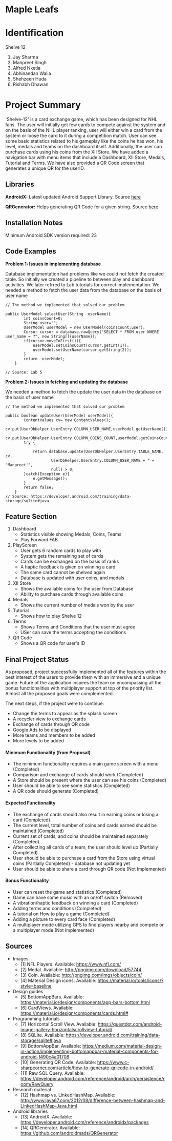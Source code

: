# Maple Leafs

# Identification

Shelve 12
1. Jay Sharma
2. Manpreet Singh
3. Alfred Nketia
4. Abhinandan Walia
5. Shehzeen Huda
6. Rishabh Dhawan

# Project Summary
'Shelve-12' is a card exchange game, which has been designed for NHL fans. The user will initially get few cards to compete against the system and on the basis of the NHL player ranking, user will either win a card from the system or loose the card to it during a competition match. User can see some basic statistics related to his gameplay like the coins he has won, his level, medals and teams on the dashboard itself. Additionally, the user can purchase cards using his coins from the XII Store. We have added a navigation bar with menu items that include a Dashboard, XII Store, Medals, Tutorial and Terms. We have also provided a QR Code screen that generates a unique QR for the userID.

## Libraries

**AndroidX:** Latest updated Android Support Library. Source [here](https://developer.android.com/reference/androidx/packages)

**QRGenerator:** Helps generating QR Code for a given string. Source [here](https://github.com/androidmads/QRGenerator)

## Installation Notes
Minimum Android SDK version required: 23

## Code Examples

**Problem 1: Issues in implementing database**

Database implementation had problems like we could not fetch the created table. So initially we created a pipeline to between play and dashboard activities. We later refrred to Lab tutorials for correct implementation. We needed a method to fetch the user data from the database on the basis of user name

```
// The method we implemented that solved our problem

public UserModel selectUser(String  userName){
        int coinsCount=0;
        String user="";
        UserModel userModel = new UserModel(coinsCount,user);
        Cursor cursor = database.rawQuery("SELECT * FROM user WHERE user_name = ?", new String[]{userName});
        if(cursor.moveToFirst()){
            userModel.setCoinsCount(cursor.getInt(1));
            userModel.setUserName(cursor.getString(2));
        }
        return  userModel;
    }

// Source: Lab 5
```

**Problem 2: Issues in fetching and updating the database**

We needed a method to fetch the update the user data in the database on the basis of user name

```
// The method we implemented that solved our problem

public boolean updateUser(UserModel userModel){
        ContentValues cv= new ContentValues();
        cv.put(UserDbHelper.UserEntry.COLUMN_USER_NAME,userModel.getUserName());
        cv.put(UserDbHelper.UserEntry.COLUMN_COINS_COUNT,userModel.getCoinsCount());
        try {

            return database.update(UserDbHelper.UserEntry.TABLE_NAME, cv,
                    UserDbHelper.UserEntry.COLUMN_USER_NAME + " = 'Manpreet'",
                    null) > 0;
        }catch(Exception e){
            e.getMessage();
        }
        return false;
    }
// Source: https://developer.android.com/training/data-storage/sqlite#java
```

## Feature Section

1. Dashboard
	- Statistics visible showing Medals, Coins, Teams
	- Play Forward FAB
2. PlayScreen
	- User gets 6 random cards to play with
	- System gets the remaining set of cards
	- Cards can be exchanged on the basis of ranks
	- A haptic feedback is given on winning a card
	- The same card cannot be shelved again
	- Database is updated with user coins, and medals
3. XII Store
	- Shows the available coins for the user from Database
	- Ability to purchase cards through available coins
4. Medals
	- Shows the current number of medals won by the user
5. Tutorial
	- Shows how to play Shelve 12
6. Terms
	- Shows Terms and Conditions that the user must agree
	- USer can save the terms accepting the conditions
7. QR Code
	- Shows a QR code for user's ID

## Final Project Status
As proposed, project successfully implemented all of the features within the best interest of the users to provide them with an immersive and a unique game. Future of the application inspires the team on encompassing all the bonus functionalities with multiplayer support at top of the priority list. Almost all the proposed goals were complemented.

The next steps, if the project were to continue:
- Change the terms to appear as the splash screen
- A recycler view to exchange cards
- Exchange of cards through QR code
- Google Ads to be displayed
- More teams and members to be added
- More levels to be added

#### Minimum Functionality (from Proposal)

- The minimum functionality requires a main game screen with a menu (Completed)
- Comparison and exchange of cards should work (Completed)
- A Store should be present where the user can see his coins (Completed)
- User should be able to see some statistics (Completed)
- A QR code should generate (Completed)

#### Expected Functionality

- The exchange of cards should also result in earning coins or losing a card (Completed)
- The current level, total number of coins and cards earned should be maintained (Completed)
- Current set of cards, and coins should be maintained separately (Completed)
- After collecting all cards of a team, the user should level up (Partially Completed)
- User should be able to purchase a card from the Store using virtual coins (Partially Completed) - database not updating yet
- User should be able to share a card through QR code (Not Implemented)

#### Bonus Functionality

- User can reset the game and statistics (Completed)
- Game can have some music with an on/off switch (Removed)
- A vibration/haptic feedback on winning a card (Completed)
- Adding terms and conditions (Completed)
- A tutorial on How to play a game (Completed)
- Adding a picture to every card face (Completed)
- A multiplayer mode utilizing GPS to find players nearby and compete or a multiplayer mode (Not Implemented)

## Sources

- Images
	- [1] NFL Players. Available: https://www.nfl.com/
	- [2] Medal. Available: http://pngimg.com/download/57744
	- [3] Coin. Available: http://pngimg.com/imgs/objects/coin/
	- [4] Material Design icons. Available: https://material.io/tools/icons/?style=baseline
- Design guides
	- [5] BottomAppBars. Available: https://material.io/design/components/app-bars-bottom.html
	- [6] CardViews. Available: https://material.io/design/components/cards.html#
- Programming tutorials
	- [7] Horizontal Scroll View. Available: https://questdot.com/android-image-gallery-horizontalscrollview-tutorial/
	- [8] SQLite. Available: https://developer.android.com/training/data-storage/sqlite#java
	- [9] BottomAppBar. Available: https://medium.com/material-design-in-action/implementing-bottomappbar-material-components-for-android-f490c4a01708
	- [10] Generating QR Code. Available: https://www.c-sharpcorner.com/article/how-to-generate-qr-code-in-android/
	- [11] Raw SQL Query. Available: https://developer.android.com/reference/android/arch/persistence/room/RawQuery
- Research material
	- [12] Hashmap vs. LinkedHashMap. Available: http://www.java67.com/2012/08/difference-between-hashmap-and-LinkedHashMap-Java.html
- Android libraries
	- [13] AndroidX. Available: https://developer.android.com/reference/androidx/packages
	- [14] QRGenerator.  Available: https://github.com/androidmads/QRGenerator
